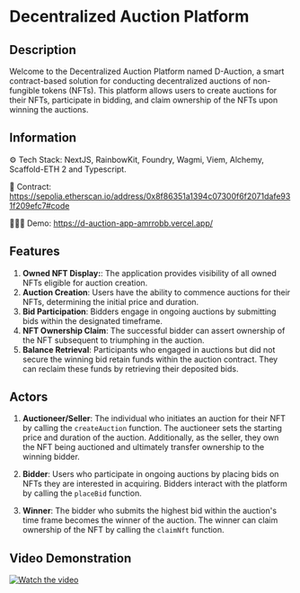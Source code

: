 # Decentralized Auction Platform

## Description

Welcome to the Decentralized Auction Platform named D-Auction, a smart contract-based solution for conducting decentralized auctions of non-fungible tokens (NFTs). This platform allows users to create auctions for their NFTs, participate in bidding, and claim ownership of the NFTs upon winning the auctions.

## Information

⚙️ Tech Stack: NextJS, RainbowKit, Foundry, Wagmi, Viem, Alchemy, Scaffold-ETH 2 and Typescript.

📜 Contract: https://sepolia.etherscan.io/address/0x8f86351a1394c07300f6f2071dafe931f209efc7#code

🧑🏻‍💻 Demo: https://d-auction-app-amrrobb.vercel.app/

## Features

1. **Owned NFT Display:**: The application provides visibility of all owned NFTs eligible for auction creation.
2. **Auction Creation**: Users have the ability to commence auctions for their NFTs, determining the initial price and duration.
3. **Bid Participation**: Bidders engage in ongoing auctions by submitting bids within the designated timeframe.
4. **NFT Ownership Claim**: The successful bidder can assert ownership of the NFT subsequent to triumphing in the auction.
5. **Balance Retrieval**: Participants who engaged in auctions but did not secure the winning bid retain funds within the auction contract. They can reclaim these funds by retrieving their deposited bids.

## Actors

1. **Auctioneer/Seller**: The individual who initiates an auction for their NFT by calling the `createAuction` function. The auctioneer sets the starting price and duration of the auction. Additionally, as the seller, they own the NFT being auctioned and ultimately transfer ownership to the winning bidder.

2. **Bidder**: Users who participate in ongoing auctions by placing bids on NFTs they are interested in acquiring. Bidders interact with the platform by calling the `placeBid` function.

3. **Winner**: The bidder who submits the highest bid within the auction's time frame becomes the winner of the auction. The winner can claim ownership of the NFT by calling the `claimNft` function.

## Video Demonstration

[![Watch the video](https://img.youtube.com/vi/fexsYRnLPQY/maxresdefault.jpg)](https://youtu.be/fexsYRnLPQY)
